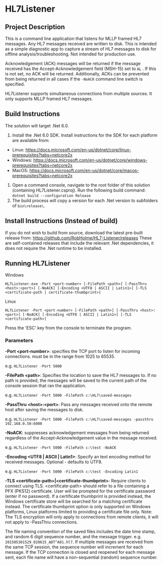 # HL7Listener

## Project Description
This is a command line application that listens for MLLP framed HL7 messages.  Any HL7 messages received are written to disk. This is intended as a simple diagnostic app to capture a stream of HL7 messages to disk for offline analysis/troubleshooting. Not intended for production use.

Acknowledgement (ACK) messages will be returned if the message received has the Accept-Acknowledgement field (MSH-15) set to `AL` . If this is not set, no ACK will be returned.  Additionally, ACKs can be prevented from being returned in all cases if the `-NoACK` command line switch is specified. 

HL7Listener supports simultaneous connections from multiple sources. It only supports MLLP framed HL7 messages.

## Build Instructions
The solution will target .Net 6.0.
1. Install the .Net 6.0 SDK. Install instructions for the SDK for each platform are available from:
* Linux: https://docs.microsoft.com/en-us/dotnet/core/linux-prerequisites?tabs=netcore2x
* Windows: https://docs.microsoft.com/en-us/dotnet/core/windows-prerequisites?tabs=netcore2x
* MacOS: https://docs.microsoft.com/en-us/dotnet/core/macos-prerequisites?tabs=netcore2x
1. Open a command console, navigate to the root folder of this solution (containing HL7Listener.csproj). Run the following build command:
`dotnet build --configuration Release`
2. The build process will copy a version for each .Net version to subfolders of `bin\release\`.

## Install Instructions (Instead of build)
If you do not wish to build from source, download the latest pre-built release from: https://github.com/RobHolme/HL7-Listener/releases
These are self-contained releases that include the relevant .Net dependencies, it does not require the .Net runtime to be installed.

## Running HL7Listener
Windows
```
HL7Listener.exe -Port <port-number> [-FilePath <path>] [-PassThru <host>:<port>] [-NoACK] [-Encoding <UTF8 | ASCII | Latin1>] [-TLS <certificate-path | certificate-thumbprint>]
```
Linux
```
HL7Listener -Port <port-number> [-FilePath <path>] [-PassThru <host>:<port>] [-NoACK] [-Encoding <UTF8 | ASCII | Latin1>] [-TLS <certificate-path>]
```
Press the 'ESC' key from the console to terminate the program. 

### Parameters

__-Port \<port-number\>__: specifies the TCP port to listen for incoming connections.  <port-number> must be in the range from 1025 to 65535.  

e.g. `HL7Listener -Port 5000`

__-FilePath \<path\>__:  Specifies the location to save the HL7 messages to. If no path is provided, the messages will be saved to the current path of the console session that ran the application. 

e.g.  `HL7Listener -Port 5000 -FilePath c:\HL7\saved-messages`

__-PassThru \<host\>:\<port\>__: Pass any messages received onto the remote host after saving the messages to disk. 

e.g. `HL7Listener -Port 5000 -FilePath c:\HL7\saved-messages -passthru 192.168.0.50:6000`

__-NoACK__: suppresses acknowledgement messages from being returned regardless of the Accept-Acknowledgement value in the message received.  

e.g.  `HL7Listener -Port 5000 -FilePath c:\test -NoACK`

__-Encoding \<UTF8 | ASCII | Latin1\>__: Specify an text encoding method for received messages. Optional - defaults to UTF8.

 e.g.  `HL7Listener -Port 5000 -FilePath c:\test -Encoding Latin1`

__-TLS \<certificate-path\>|\<certificate-thumbprint\>__: Require clients to connect using TLS. \<certificate-path\> should refer to a file containing a PFX (PKS12) certificate. User will be prompted for the certificate password (enter if no password). If a certificate thumbprint is provided instead, the Windows certificate store will be searched for a matching certificate instead. The certificate thumbprint option is only supported on Windows platforms, Linux platforms limited to providing a certificate file only.
Note: The TLS encryption will only apply to connections from remote clients, it will not apply to -PassThru connections.

The file naming convention of the saved files includes the date time stamp, and random 6 digit sequence number, and the message trigger. e.g. `201505301529_028615_ADT^A01.hl7`. If multiple messages are received from the same TCP session, the sequence number will increment for each message. If the TCP connection is closed and reopened for each message sent, each file name will have a non-sequential (random) sequence number.
